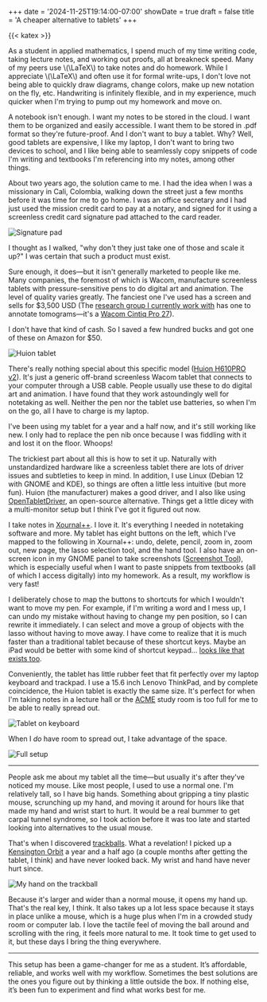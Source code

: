 +++
date = '2024-11-25T19:14:00-07:00'
showDate = true
draft = false
title = 'A cheaper alternative to tablets'
+++

{{< katex >}}

As a student in applied mathematics, I spend much of my time writing code, taking lecture notes, and working out proofs, all at breakneck speed. Many of my peers use \\(\LaTeX\\) to take notes and do homework. While I appreciate \\(\LaTeX\\) and often use it for formal write-ups, I don't love not being able to quickly draw diagrams, change colors, make up new notation on the fly, etc. Handwriting is infinitely flexible, and in my experience, much quicker when I'm trying to pump out my homework and move on.

A notebook isn't enough. I want my notes to be stored in the cloud. I want them to be organized and easily accessible. I want them to be stored in .pdf format so they're future-proof. And I don't want to buy a tablet. Why? Well, good tablets are expensive, I like my laptop, I don't want to bring two devices to school, and I like being able to seamlessly copy snippets of code I'm writing and textbooks I'm referencing into my notes, among other things. 

About two years ago, the solution came to me. I had the idea when I was a missionary in Cali, Colombia, walking down the street just a few months before it was time for me to go home. I was an office secretary and I had just used the mission credit card to pay at a notary, and signed for it using a screenless credit card signature pad attached to the card reader.

![Signature pad](/img/credit-card-signature-reader.avif)

I thought as I walked, "why don't they just take one of those and scale it up?" I was certain that such a product must exist.

Sure enough, it does&mdash;but it isn't generally marketed to people like me. Many companies, the foremost of which is Wacom, manufacture screenless tablets with pressure-sensitive pens to do digital art and animation. The level of quality varies greatly. The fanciest one I've used has a screen and sells for $3,500 USD (The [research group I currently work with](https://byu-biophysics.github.io) has one to annotate tomograms&mdash;it's a [Wacom Cintiq Pro 27](https://estore.wacom.com/en-us/wacom-cintiq-pro-27-interactive-pen-display-dth271k0a.html?gad_source=1&gclid=Cj0KCQiAuou6BhDhARIsAIfgrn6gjtBHetsI9vgGRZwLkM_uAQNxvpDwkdp8m6ouU-_O5ZNGaVsaIgsaAmoOEALw_wcB)).

I don't have that kind of cash. So I saved a few hundred bucks and got one of these on Amazon for $50.

![Huion tablet](/img/huion-tablet-crop.jpg)

There's really nothing special about this specific model ([Huion H610PRO v2](https://a.co/d/ecDRCWh)). It's just a generic off-brand screenless Wacom tablet that connects to your computer through a USB cable. People usually use these to do digital art and animation. I have found that they work astoundingly well for notetaking as well. Neither the pen nor the tablet use batteries, so when I'm on the go, all I have to charge is my laptop.

I've been using my tablet for a year and a half now, and it's still working like new. I only had to replace the pen nib once because I was fiddling with it and lost it on the floor. Whoops!

The trickiest part about all this is how to set it up. Naturally with unstandardized hardware like a screenless tablet there are lots of driver issues and subtleties to keep in mind. In addition, I use Linux (Debian 12 with GNOME and KDE), so things are often a little less intuitive (but more fun). Huion (the manufacturer) makes a good driver, and I also like using [OpenTabletDriver](https://opentabletdriver.net/), an open-source alternative. Things get a little dicey with a multi-monitor setup but I think I've got it figured out now.

I take notes in [Xournal++](https://xournalpp.github.io/). I love it. It's everything I needed in notetaking software and more. My tablet has eight buttons on the left, which I've mapped to the following in Xournal++: undo, delete, pencil, zoom in, zoom out, new page, the lasso selection tool, and the hand tool. I also have an on-screen icon in my GNOME panel to take screenshots ([Screenshot Tool](https://extensions.gnome.org/extension/1112/screenshot-tool/)), which is especially useful when I want to paste snippets from textbooks (all of which I access digitally) into my homework. As a result, my workflow is very fast! 

I deliberately chose to map the buttons to shortcuts for which I wouldn't want to move my pen. For example, if I'm writing a word and I mess up, I can undo my mistake without having to change my pen position, so I can rewrite it immediately. I can select and move a group of objects with the lasso without having to move away. I have come to realize that it is much faster than a traditional tablet because of these shortcut keys. Maybe an iPad would be better with some kind of shortcut keypad... [looks like that exists too](https://a.co/d/9EC01zY).

Conveniently, the tablet has little rubber feet that fit perfectly over my laptop keyboard and trackpad. I use a 15.6 inch Lenovo ThinkPad, and by complete coincidence, the Huion tablet is exactly the same size. It's perfect for when I'm taking notes in a lecture hall or the [ACME](http://acme.byu.edu) study room is too full for me to be able to really spread out.

![Tablet on keyboard](/img/tablet-on-keyboard.jpg)

When I *do* have room to spread out, I take advantage of the space.

![Full setup](/img/devices-full-setup.jpg)

***

People ask me about my tablet all the time&mdash;but usually it's after they've noticed my mouse. Like most people, I used to use a normal one. I'm relatively tall, so I have big hands. Something about gripping a tiny plastic mouse, scrunching up my hand, and moving it around for hours like that made my hand and wrist start to hurt. It would be a real bummer to get carpal tunnel syndrome, so I took action before it was too late and started looking into alternatives to the usual mouse.

That's when I discovered [trackballs](https://en.wikipedia.org/wiki/Trackball). What a revelation! I picked up a [Kensington Orbit](https://a.co/d/iSgOWqH) a year and a half ago (a couple months after getting the tablet, I think) and have never looked back. My wrist and hand have never hurt since. 

![My hand on the trackball](/img/hand-on-trackball.jpg)

Because it's larger and wider than a normal mouse, it opens my hand up. That's the real key, I think. It also takes up a lot less space because it stays in place unlike a mouse, which is a huge plus when I'm in a crowded study room or computer lab. I love the tactile feel of moving the ball around and scrolling with the ring, it feels more natural to me. It took time to get used to it, but these days I bring the thing everywhere.

***

This setup has been a game-changer for me as a student. It’s affordable, reliable, and works well with my workflow. Sometimes the best solutions are the ones you figure out by thinking a little outside the box. If nothing else, it’s been fun to experiment and find what works best for me.